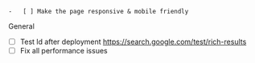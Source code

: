    -   [ ] Make the page responsive & mobile friendly

General

-   [ ] Test ld after deployment https://search.google.com/test/rich-results
-   [ ] Fix all performance issues
